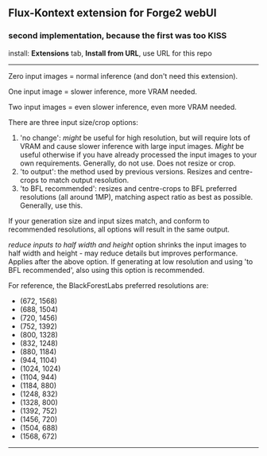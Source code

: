 ## Flux-Kontext extension for Forge2 webUI ##
### second implementation, because the first was too KISS ###

install:
**Extensions** tab, **Install from URL**, use URL for this repo

---

Zero input images = normal inference (and don't need this extension).

One input image = slower inference, more VRAM needed.

Two input images = even slower inference, even more VRAM needed.

There are three input size/crop options:
1. 'no change': *might* be useful for high resolution, but will require lots of VRAM and cause slower inference with large input images. *Might* be useful otherwise if you have already processed the input images to your own requirements. Generally, do not use. Does not resize or crop.
2. 'to output': the method used by previous versions. Resizes and centre-crops to match output resolution.
3. 'to BFL recommended': resizes and centre-crops to BFL preferred resolutions (all around 1MP), matching aspect ratio as best as possible. Generally, use this.

If your generation size and input sizes match, and conform to recommended resolutions, all options will result in the same output.

*reduce inputs to half width and height* option shrinks the input images to half width and height - may reduce details but improves performance. Applies after the above option. If generating at low resolution and using 'to BFL recommended', also using this option is recommended.

For reference, the BlackForestLabs preferred resolutions are:
* (672, 1568)
* (688, 1504)
* (720, 1456)
* (752, 1392)
* (800, 1328)
* (832, 1248)
* (880, 1184)
* (944, 1104)
* (1024, 1024)
* (1104, 944)
* (1184, 880)
* (1248, 832)
* (1328, 800)
* (1392, 752)
* (1456, 720)
* (1504, 688)
* (1568, 672)



---
